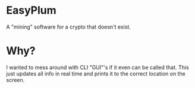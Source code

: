 # EasyPlum

A "mining" software for a crypto that doesn't exist.

# Why?

I wanted to mess around with CLI "GUI"'s if it even can be called that. This just updates all info in real time and prints it to the correct location on the screen.